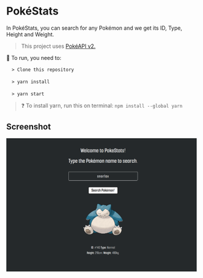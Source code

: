 # PokéStats

In PokéStats, you can search for any Pokémon and we get its ID, Type, Height and Weight.
> This project uses <a href="https://pokeapi.co/"> PokéAPI v2. </a>

  
🚀 To run, you need to:
```
  > Clone this repository
  
  > yarn install
  
  > yarn start
```
> ❓ To install yarn, run this on terminal: ```npm install --global yarn```

## Screenshot
<img src="public/screenshot/example.png" alt="app screenshot"/>
